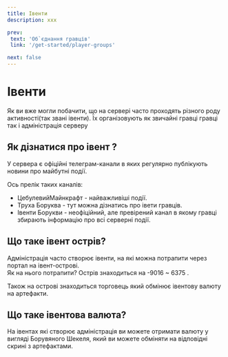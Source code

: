 ```yaml
---
title: Івенти
description: xxx

prev:
 text: 'Об`єднання гравців'
 link: '/get-started/player-groups'

next: false
---
```


<!--
TODO:
1. Переписати текст
-->

# Івенти
Як ви вже могли побачити, що на сервері часто проходять різного роду активності(так звані івенти). Їх організовують як звичайні гравці гравці так і адміністрація серверу

## Як дізнатися про івент ?
У сервера є офіційні телеграм-канали в яких регулярно публікують новини про майбутні події. 

Ось прелік таких каналів:

* ЦебулевийМайнкрафт - найважливіші події.
* Труха Боруква - тут можна дізнатись про івети гравців.
* Івенти Борукви - неофіційний, але превірений канал в якому гравці збирають інформацію про всі серверні події.

## Що таке івент острів?
Адміністрація часто створює івенти, на які можна потрапити через портал на івент-острові.  
Як на нього потрапити? Острів знаходиться на -9016 ~ 6375 .

Також на острові знаходиться торговець який обмінює івентову валюту на артефакти.

## Що таке івентова валюта?
На івентах які створює адміністрація ви можете отримати валюту у вигляді Борувяного Шекеля, який ви можете обміняти на відповідні скрині з артефактами.